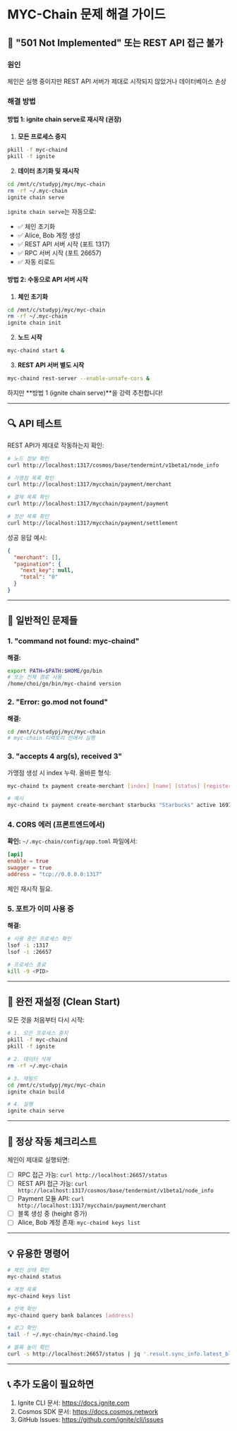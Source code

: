# MYC-Chain 문제 해결 가이드

## 🔧 "501 Not Implemented" 또는 REST API 접근 불가

### 원인
체인은 실행 중이지만 REST API 서버가 제대로 시작되지 않았거나 데이터베이스 손상

### 해결 방법

#### 방법 1: ignite chain serve로 재시작 (권장)

1. **모든 프로세스 중지**
```bash
pkill -f myc-chaind
pkill -f ignite
```

2. **데이터 초기화 및 재시작**
```bash
cd /mnt/c/studypj/myc/myc-chain
rm -rf ~/.myc-chain
ignite chain serve
```

`ignite chain serve`는 자동으로:
- ✅ 체인 초기화
- ✅ Alice, Bob 계정 생성
- ✅ REST API 서버 시작 (포트 1317)
- ✅ RPC 서버 시작 (포트 26657)
- ✅ 자동 리로드

#### 방법 2: 수동으로 API 서버 시작

1. **체인 초기화**
```bash
cd /mnt/c/studypj/myc/myc-chain
rm -rf ~/.myc-chain
ignite chain init
```

2. **노드 시작**
```bash
myc-chaind start &
```

3. **REST API 서버 별도 시작**
```bash
myc-chaind rest-server --enable-unsafe-cors &
```

하지만 **방법 1 (ignite chain serve)**을 강력 추천합니다!

---

## 🔍 API 테스트

REST API가 제대로 작동하는지 확인:

```bash
# 노드 정보 확인
curl http://localhost:1317/cosmos/base/tendermint/v1beta1/node_info

# 가맹점 목록 확인
curl http://localhost:1317/mycchain/payment/merchant

# 결제 목록 확인
curl http://localhost:1317/mycchain/payment/payment

# 정산 목록 확인
curl http://localhost:1317/mycchain/payment/settlement
```

성공 응답 예시:
```json
{
  "merchant": [],
  "pagination": {
    "next_key": null,
    "total": "0"
  }
}
```

---

## 🚨 일반적인 문제들

### 1. "command not found: myc-chaind"

**해결:**
```bash
export PATH=$PATH:$HOME/go/bin
# 또는 전체 경로 사용
/home/choi/go/bin/myc-chaind version
```

### 2. "Error: go.mod not found"

**해결:**
```bash
cd /mnt/c/studypj/myc/myc-chain
# myc-chain 디렉토리 안에서 실행
```

### 3. "accepts 4 arg(s), received 3"

가맹점 생성 시 index 누락. 올바른 형식:
```bash
myc-chaind tx payment create-merchant [index] [name] [status] [registered-at]

# 예시
myc-chaind tx payment create-merchant starbucks "Starbucks" active 1697500000 --from alice --chain-id mycchain -y
```

### 4. CORS 에러 (프론트엔드에서)

**확인:**
`~/.myc-chain/config/app.toml` 파일에서:

```toml
[api]
enable = true
swagger = true
address = "tcp://0.0.0.0:1317"
```

체인 재시작 필요.

### 5. 포트가 이미 사용 중

**해결:**
```bash
# 사용 중인 프로세스 확인
lsof -i :1317
lsof -i :26657

# 프로세스 종료
kill -9 <PID>
```

---

## 📝 완전 재설정 (Clean Start)

모든 것을 처음부터 다시 시작:

```bash
# 1. 모든 프로세스 중지
pkill -f myc-chaind
pkill -f ignite

# 2. 데이터 삭제
rm -rf ~/.myc-chain

# 3. 재빌드
cd /mnt/c/studypj/myc/myc-chain
ignite chain build

# 4. 실행
ignite chain serve
```

---

## 🔄 정상 작동 체크리스트

체인이 제대로 실행되면:

- [ ] RPC 접근 가능: `curl http://localhost:26657/status`
- [ ] REST API 접근 가능: `curl http://localhost:1317/cosmos/base/tendermint/v1beta1/node_info`
- [ ] Payment 모듈 API: `curl http://localhost:1317/mycchain/payment/merchant`
- [ ] 블록 생성 중 (height 증가)
- [ ] Alice, Bob 계정 존재: `myc-chaind keys list`

---

## 💡 유용한 명령어

```bash
# 체인 상태 확인
myc-chaind status

# 계정 목록
myc-chaind keys list

# 잔액 확인
myc-chaind query bank balances [address]

# 로그 확인
tail -f ~/.myc-chain/myc-chaind.log

# 블록 높이 확인
curl -s http://localhost:26657/status | jq '.result.sync_info.latest_block_height'
```

---

## 📞 추가 도움이 필요하면

1. Ignite CLI 문서: https://docs.ignite.com
2. Cosmos SDK 문서: https://docs.cosmos.network
3. GitHub Issues: https://github.com/ignite/cli/issues
